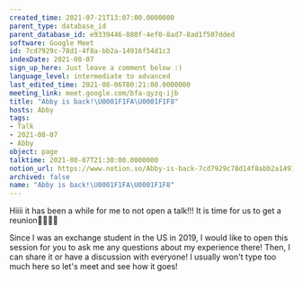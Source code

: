 ```yaml
---
created_time: 2021-07-21T13:07:00.0000000
parent_type: database_id
parent_database_id: e9339446-880f-4ef0-8ad7-8ad1f507dded
software: Google Meet
id: 7cd7929c-78d1-4f8a-bb2a-14916f54d1c3
indexDate: 2021-08-07
sign_up_here: Just leave a comment below :)
language_level: intermediate to advanced
last_edited_time: 2021-08-06T00:21:00.0000000
meeting_link: meet.google.com/bfa-qyzq-ijb
title: "Abby is back!\U0001F1FA\U0001F1F8"
hosts: Abby
tags:
- Talk
- 2021-08-07
- Abby
object: page
talktime: 2021-08-07T21:30:00.0000000
notion_url: https://www.notion.so/Abby-is-back-7cd7929c78d14f8abb2a14916f54d1c3
archived: false
name: "Abby is back!\U0001F1FA\U0001F1F8"
---
```


Hiiii it has been a while for me to not open a talk!!!
It is time for us to get a reunion🥰🥰👌🏻

Since I was an exchange student in the US in 2019, I would like to open this session for you to ask me any questions about my experience there! Then, I can share it or have a discussion with everyone! I usually won't type too much here so let's meet and see how it goes!







